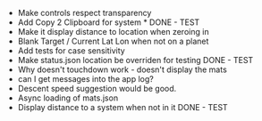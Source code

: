 * Make controls respect transparency
* Add Copy 2 Clipboard for system * DONE - TEST
* Make it display distance to location when zeroing in
* Blank Target / Current Lat Lon when not on a planet
* Add tests for case sensitivity
* Make status.json location be overriden for testing DONE - TEST
* Why doesn't touchdown work - doesn't display the mats
* can I get messages into the app log?
* Descent speed suggestion would be good.
* Async loading of mats.json
* Display distance to a system when not in it DONE - TEST
